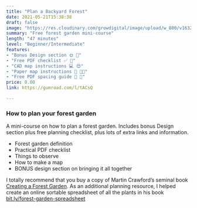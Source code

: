 ```yaml
---
title: "Plan a Backyard Forest"
date: 2021-05-21T15:38:38
draft: false
image: "https://res.cloudinary.com/growdigital/image/upload/w_800/v1632217390/course/Plan_banner.jpg"
summary: "Free forest garden mini-course"
length: "47 minutes"
level: "Beginner/Intermediate"
features: 
- "Bonus Design section 🌞 💖"
- "Free PDF checklist ✅ 💚"
- "CAD map instructions 💻 😍"
- "Paper map instructions 📝 👍🏾"
- "Free PDF spacing guide 🌳 🌳"
price: 0.00
link: https://gumroad.com/l/tACsQ

---
```


### How to plan your forest garden
          
A  mini-course on how to plan a forest garden. Includes bonus Design section plus free planning checklist, plus lots of extra links and information.

* Forest garden definition
* Practical PDF checklist
* Things to observe
* How to make a map
* BONUS design section on bringing it all together

I totally recommend that you buy a copy of Martin Crawford’s seminal book [Creating a Forest Garden](https://www.agroforestry.co.uk/product/creating-a-forest-garden-2/). As an additional planning resource, I helped create an online sortable spreadsheet of all the plants in his book [bit.ly/forest-garden-spreadsheet](https://bit.ly/forest-garden-spreadsheet/)
